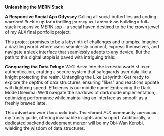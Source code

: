 **Unleashing the MERN Stack**

**A Responsive Social App Odyssey**
Calling all social butterflies and coding warriors! Buckle up for a thrilling journey as I embark on building a full-stack responsive MERN app – a social haven destined to be the crown jewel of my ALX final portfolio project.

This project promises to be a labyrinth of challenges and triumphs. Imagine a dazzling world where users seamlessly connect, express themselves, and navigate a sleek interface that seamlessly adapts to any device. But the path to this digital utopia is paved with intriguing trials:

**Conquering the Data Deluge**
We'll delve into the intricate world of user authentication, crafting a secure system that safeguards user data like a knight protecting the realm.
Untangling the Like Labyrinth: Get ready to explore the depths of data structures, ensuring "likes" and reactions update with lightning speed. Efficiency is our middle name!
Embracing the Dark Mode Dilemma: We'll navigate the shadows of dark mode implementation, optimizing performance while maintaining an interface as smooth as a freshly brewed latte.

This adventure won't be a solo trek. The vibrant ALX community serves as my trusty guide, offering invaluable insights and support. Additionally, a dedicated backend development mentor will be my Obi-Wan Kenobi, wielding the wisdom of data structures.
